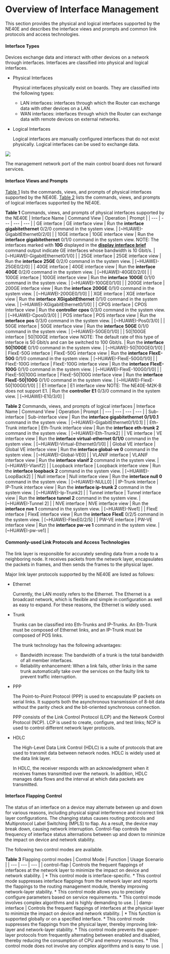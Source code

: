 Overview of Interface Management
================================

This section provides the physical and logical interfaces supported by the NE40E and describes the interface views and prompts and common link protocols and access technologies.

#### Interface Types

Devices exchange data and interact with other devices on a network through interfaces. Interfaces are classified into physical and logical interfaces.

* Physical Interfaces
  
  Physical interfaces physically exist on boards. They are classified into the following types:
  
  + LAN interfaces: interfaces through which the Router can exchange data with other devices on a LAN.
  + WAN interfaces: interfaces through which the Router can exchange data with remote devices on external networks.
* Logical Interfaces
  
  Logical interfaces are manually configured interfaces that do not exist physically. Logical interfaces can be used to exchange data.

![](../../../../public_sys-resources/notice_3.0-en-us.png) 

The management network port of the main control board does not forward services.



#### Interface Views and Prompts

[Table 1](#EN-US_CONCEPT_0172362528__en-us_concept_0172352039_ifm_05) lists the commands, views, and prompts of physical interfaces supported by the NE40E. [Table 2](#EN-US_CONCEPT_0172362528__en-us_concept_0172352039_table942771145415) lists the commands, views, and prompts of logical interfaces supported by the NE40E.

**Table 1** Commands, views, and prompts of physical interfaces supported by the NE40E
| Interface Name | Command View | Operation | Prompt |
| --- | --- | --- | --- |
| GE interface | GE interface view | Run the **interface** **gigabitethernet** 0/2/0 command in the system view. | [~HUAWEI-GigabitEthernet0/2/0] |
| 10GE interface | 10GE interface view | Run the **interface** **gigabitethernet** 0/1/0 command in the system view.  NOTE:  The interfaces marked with **10G** displayed in the [**display interface brief**](cmdqueryname=display+interface+brief) command output indicate GE interfaces whose bandwidth is 10 Gbit/s. | [~HUAWEI-GigabitEthernet0/1/0] |
| 25GE interface | 25GE interface view | Run the **interface** **25GE** 0/2/0 command in the system view. | [~HUAWEI-25GE0/2/0] |
| 40GE interface | 40GE interface view | Run the **interface** **40GE** 0/2/0 command in the system view. | [~HUAWEI-40GE0/2/0] |
| 100GE interface | 100GE interface view | Run the **interface** **100GE** 0/1/0 command in the system view. | [~HUAWEI-100GE0/1/0] |
| 200GE interface | 200GE interface view | Run the **interface** **200GE** 0/1/0 command in the system view. | [~HUAWEI-200GE0/1/0] |
| XGE interface | XGE interface view | Run the **interface** **XGigabitEthernet** 0/1/0 command in the system view. | [~HUAWEI-XGigabitEthernet0/1/0] |
| CPOS interface | CPOS interface view | Run the **controller** **cpos** 0/3/0 command in the system view. | [~HUAWEI-Cpos0/3/0] |
| POS interface | POS interface view | Run the **interface** **pos** 0/3/0 command in the system view. | [~HUAWEI-Pos0/3/0] |
| 50GE interface | 50GE interface view | Run the **interface** **50GE** 0/1/0 command in the system view. | [~HUAWEI-50GE0/1/0] |
| 50|100GE interface | 50|100GE interface view  NOTE:  The default rate of this type of interface is 50 Gbit/s and can be switched to 100 Gbit/s. | Run the **interface** **50|100GE** 0/1/0 command in the system view. | [~HUAWEI-50|100GE0/1/0] |
| FlexE-50G interface | FlexE-50G interface view | Run the **interface** **FlexE-50G** 0/1/0 command in the system view. | [~HUAWEI-FlexE-50G0/1/0] |
| FlexE-100G interface | FlexE-100G interface view | Run the **interface** **FlexE-100G** 0/1/0 command in the system view. | [~HUAWEI-FlexE-100G0/1/0] |
| FlexE-50|100G interface | FlexE-50|100G interface view | Run the **interface** **FlexE-50|100G** 0/1/0 command in the system view. | [~HUAWEI-FlexE-50|100G0/1/0] |
| E1 interface | E1 interface view  NOTE:  The NE40E-M2K-B does not support E1. | Run the **controller** **E1** 0/3/0 command in the system view. | [~HUAWEI-E10/3/0] |


**Table 2** Commands, views, and prompts of logical interfaces
| Interface Name | Command View | Operation | Prompt |
| --- | --- | --- | --- |
| Sub-interface | Sub-interface view | Run the **interface gigabitethernet 0/1/0.1** command in the system view. | [~HUAWEI-GigabitEthernet0/1/0.1] |
| Eth-Trunk interface | Eth-Trunk interface view | Run the **interface eth-trunk 2** command in the system view. | [~HUAWEI-Eth-Trunk2] |
| VE interface | VE interface view | Run the **interface virtual-ethernet 0/1/0** command in the system view. | [~HUAWEI-Virtual-Ethernet0/1/0] |
| Global VE interface | Global VE interface view | Run the **interface global-ve 0** command in the system view. | [~HUAWEI-Global-VE0] |
| VLANIF interface | VLANIF interface view | Run the **interface vlanif 2** command in the system view. | [~HUAWEI-Vlanif2] |
| Loopback interface | Loopback interface view | Run the **interface loopback 2** command in the system view. | [~HUAWEI-LoopBack2] |
| Null interface | Null interface view | Run the **interface null 0** command in the system view. | [~HUAWEI-NULL0] |
| IP-Trunk interface | IP-Trunk interface view | Run the **interface ip-trunk 2** command in the system view. | [~HUAWEI-Ip-Trunk2] |
| Tunnel interface | Tunnel interface view | Run the **interface tunnel 2** command in the system view. | [~HUAWEI-Tunnel 2] |
| NVE interface | NVE interface view | Run the **interface nve 1** command in the system view. | [~HUAWEI-Nve1] |
| FlexE interface | FlexE interface view | Run the **interface** **FlexE** 0/2/5 command in the system view. | [~HUAWEI-FlexE0/2/5] |
| PW-VE interface | PW-VE interface view | Run the **interface pw-ve 1** command in the system view. | [~HUAWEI-pw-ve1] |



#### Commonly-used Link Protocols and Access Technologies

The link layer is responsible for accurately sending data from a node to a neighboring node. It receives packets from the network layer, encapsulates the packets in frames, and then sends the frames to the physical layer.

Major link layer protocols supported by the NE40E are listed as follows:

* Ethernet
  
  Currently, the LAN mostly refers to the Ethernet. The Ethernet is a broadcast network, which is flexible and simple in configuration as well as easy to expand. For these reasons, the Ethernet is widely used.
* Trunk
  
  Trunks can be classified into Eth-Trunks and IP-Trunks. An Eth-Trunk must be composed of Ethernet links, and an IP-Trunk must be composed of POS links.
  
  The trunk technology has the following advantages:
  
  + Bandwidth increase: The bandwidth of a trunk is the total bandwidth of all member interfaces.
  + Reliability enhancement: When a link fails, other links in the same trunk automatically take over the services on the faulty link to prevent traffic interruption.
* PPP
  
  The Point-to-Point Protocol (PPP) is used to encapsulate IP packets on serial links. It supports both the asynchronous transmission of 8-bit data without the parity check and the bit-oriented synchronous connection.
  
  PPP consists of the Link Control Protocol (LCP) and the Network Control Protocol (NCP). LCP is used to create, configure, and test links; NCP is used to control different network layer protocols.
* HDLC
  
  The High-Level Data Link Control (HDLC) is a suite of protocols that are used to transmit data between network nodes. HDLC is widely used at the data link layer.
  
  In HDLC, the receiver responds with an acknowledgment when it receives frames transmitted over the network. In addition, HDLC manages data flows and the interval at which data packets are transmitted.

#### Interface Flapping Control

The status of an interface on a device may alternate between up and down for various reasons, including physical signal interference and incorrect link layer configurations. The changing status causes routing protocols and Multiprotocol Label Switching (MPLS) to flap. As a result, the device may break down, causing network interruption. Control-flap controls the frequency of interface status alternations between up and down to minimize the impact on device and network stability.

The following two control modes are available.

**Table 3** Flapping control modes
| Control Mode | Function | Usage Scenario |
| --- | --- | --- |
| control-flap | Controls the frequent flappings of interfaces at the network layer to minimize the impact on device and network stability. | * This control mode is interface-specific. * This control mode suppresses interface flappings from the network layer and reports the flappings to the routing management module, thereby improving network-layer stability. * This control mode allows you to precisely configure parameters based on service requirements. * This control mode involves complex algorithms and is highly demanding to use. |
| damp-interface | Controls the frequent flappings of interfaces at the physical layer to minimize the impact on device and network stability. | * This function is supported globally or on a specified interface. * This control mode suppresses the flappings from the physical layer, thereby improving link-layer and network-layer stability. * This control mode prevents the upper-layer protocols from frequently alternating between enabled and disabled, thereby reducing the consumption of CPU and memory resources. * This control mode does not involve any complex algorithms and is easy to use. |